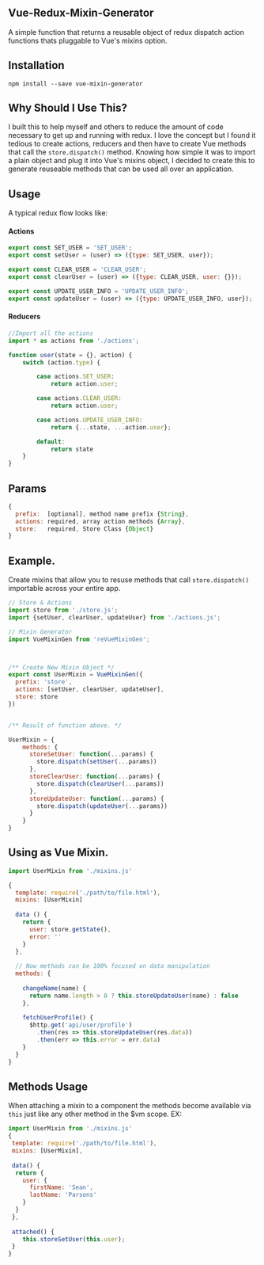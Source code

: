 ## Vue-Redux-Mixin-Generator
A simple function that returns a reusable object of redux dispatch action functions thats pluggable to Vue's mixins option.


## Installation 
`npm install --save vue-mixin-generator`


## Why Should I Use This?
I built this to help myself and others to reduce the amount of code necessary to get up and running with redux. I love the concept but I found it tedious to create actions, reducers and then have to create Vue methods that call the `store.dispatch()` method. Knowing how simple it was to import a plain object and plug it into Vue's mixins object, I decided to create this to generate reuseable methods that can be used all over an application. 

## Usage

A typical redux flow looks like:

#### Actions
```js
export const SET_USER = 'SET_USER';
export const setUser = (user) => ({type: SET_USER, user});

export const CLEAR_USER = 'CLEAR_USER';
export const clearUser = (user) => ({type: CLEAR_USER, user: {}});

export const UPDATE_USER_INFO = 'UPDATE_USER_INFO';
export const updateUser = (user) => ({type: UPDATE_USER_INFO, user});
```

#### Reducers

```js
//Import all the actions
import * as actions from './actions';

function user(state = {}, action) {
	switch (action.type) {

		case actions.SET_USER:
			return action.user;

		case actions.CLEAR_USER:
			return action.user;

		case actions.UPDATE_USER_INFO:
			return {...state, ...action.user};

		default:
			return state
	}
}
```

## Params
```js
{
  prefix:  [optional], method name prefix {String},
  actions: required, array action methods {Array},
  store:   required, Store Class {Object}
}
```


## Example.
Create mixins that allow you to resuse methods that call `store.dispatch()` importable across your entire app.
```js
// Store & Actions
import store from './store.js';
import {setUser, clearUser, updateUser} from './actions.js';

// Mixin Generator
import VueMixinGen from 'reVueMixinGen';



/** Create New Mixin Object */
export const UserMixin = VueMixinGen({
  prefix: 'store',
  actions: [setUser, clearUser, updateUser],
  store: store
})


/** Result of function above. */

UserMixin = {
    methods: {
      storeSetUser: function(...params) {
        store.dispatch(setUser(...params))
      },
      storeClearUser: function(...params) {
        store.dispatch(clearUser(...params))
      },
      storeUpdateUser: function(...params) {
        store.dispatch(updateUser(...params))
      }
    }
}
```

## Using as Vue Mixin.

```js
import UserMixin from './mixins.js'

{
  template: require('./path/to/file.html'),
  mixins: [UserMixin]
  
  data () {
    return {
      user: store.getState(),
      error: ''
    }
  },
  
  // Now methods can be 100% focused on data manipulation
  methods: {
  
    changeName(name) {
      return name.length > 0 ? this.storeUpdateUser(name) : false
    },
    
    fetchUserProfile() {
      $http.get('api/user/profile')
        .then(res => this.storeUpdateUser(res.data))
        .then(err => this.error = err.data)
    }
  }
}
```

## Methods Usage
When attaching a mixin to a component the methods become available via `this` just like any other method in the $vm scope.
EX:
``` js
import UserMixin from './mixins.js'
{
 template: require('./path/to/file.html'),
 mixins: [UserMixin],
 
 data() {
  return {
    user: {
      firstName: 'Sean',
      lastName: 'Parsons'
    }
  }
 },
 
 attached() {
    this.storeSetUser(this.user);
 }
}
```

